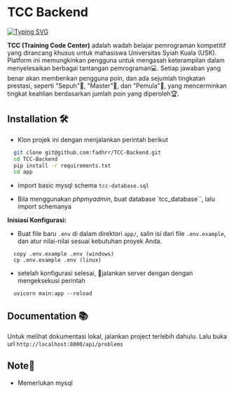 
# TCC Backend

[![Typing SVG](https://readme-typing-svg.demolab.com?font=Fira+Code&weight=700&size=28&pause=1000&color=1388F7&random=false&width=435&lines=Training+Code+Center)](https://git.io/typing-svg)

**TCC (Training Code Center)** adalah wadah belajar pemrograman kompetitif yang dirancang khusus untuk mahasiswa Universitas Syiah Kuala (USK). Platform ini memungkinkan pengguna untuk mengasah keterampilan dalam menyelesaikan berbagai tantangan pemrograman💻. Setiap jawaban yang benar akan memberikan pengguna poin, dan ada sejumlah tingkatan prestasi, seperti "Sepuh"🥇, "Master"🥈, dan "Pemula"🥉, yang mencerminkan tingkat keahlian berdasarkan jumlah poin yang diperoleh🏆.


## Installation 🛠️

- Klon projek ini dengan menjalankan perintah berikut

```bash
  git clone git@github.com:fadhrr/TCC-Backend.git
  cd TCC-Backend
  pip install -r requirements.txt
  cd app
```

- import basic mysql schema `tcc-database.sql`

- Bila menggunakan *phpmyadmin*, buat database `tcc_database``, lalu import schemanya

**Inisiasi Konfigurasi:**

- Buat file baru `.env` di dalam direktori `app/`, salin isi dari file `.env.example`, dan atur nilai-nilai sesuai kebutuhan proyek Anda.
```
  copy .env.example .env (windows)
  cp .env.example .env (linux)
```

- setelah konfigurasi selesai, 🚀jalankan server dengan dengan mengeksekusi perintah 
```
  uvicorn main:app --reload
```

## Documentation 📚

Untuk melihat dokumentasi lokal, jalankan project terlebih dahulu. Lalu buka url `http://localhost:8000/api/problems`

## Note📝
- Memerlukan mysql


    
